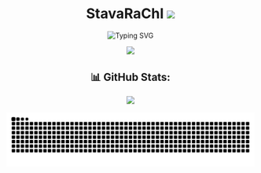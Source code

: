 
<h1 align="center">StavaRaChI <img src="https://github.com/blackcater/blackcater/raw/main/images/Hi.gif" height="32"/></h1>
<p align="center">
<img src="https://readme-typing-svg.demolab.com?font=inter&pause=1000&color=FFFFFF&background=FF2BC800&center=true&vCenter=true&random=true&width=435&lines=A+Backend+developer+from+Russia" alt="Typing SVG" />
<p>

<p align="center">
<img height="55" src="https://skillicons.dev/icons?i=java,python,spring,flask,idea,pycharm,postman" />
</p>

<h2 align="center">📊 GitHub Stats:</h2>
<p align="center">
<img src="https://github-readme-stats.vercel.app/api?username=StavaRaChl&theme=bear&show_icons=true&hide_border=true&count_private=true&locale=ru">
<p>

<p align="center"> <img src="https://github.com/StavaRaChl/StavaRaChl/blob/output/github-contribution-grid-snake-dark.svg?palette=github-dark"> </p>

